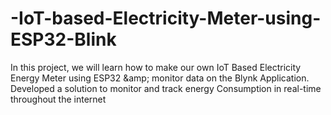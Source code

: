 # -IoT-based-Electricity-Meter-using-ESP32-Blink
In this project, we will learn how to make our own IoT Based Electricity Energy Meter using ESP32 &amp;amp; monitor data on the Blynk Application. Developed a solution to monitor and track energy Consumption in real-time throughout the internet
